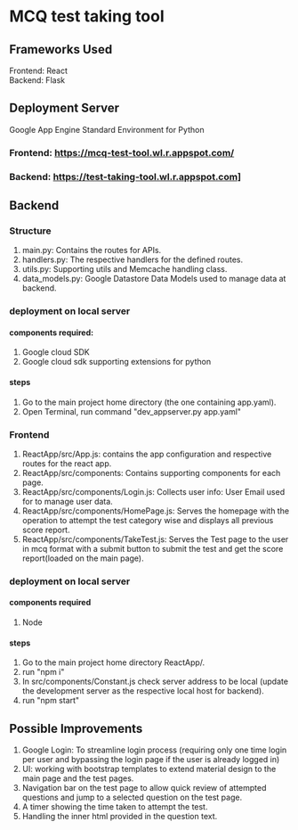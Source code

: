 # MCQ test taking tool

## Frameworks Used
  Frontend: React
  <br>
  Backend: Flask

## Deployment Server
  Google App Engine Standard Environment for Python

### Frontend: https://mcq-test-tool.wl.r.appspot.com/

### Backend: https://test-taking-tool.wl.r.appspot.com]

## Backend
### Structure
  1. main.py: Contains the routes for APIs.
  2. handlers.py: The respective handlers for the defined routes.
  3. utils.py: Supporting utils and Memcache handling class.
  4. data_models.py: Google Datastore Data Models used to manage data at backend.

### deployment on local server
#### components required:
  1. Google cloud SDK
  2. Google cloud sdk supporting extensions for python

#### steps
  1. Go to the main project home directory (the one containing app.yaml).
  2. Open Terminal, run command "dev_appserver.py app.yaml"

### Frontend
  1. ReactApp/src/App.js: contains the app configuration and respective routes for the react app.
  2. ReactApp/src/components: Contains supporting components for each page.
  3. ReactApp/src/components/Login.js: Collects user info: User Email used for to manage user data.
  4. ReactApp/src/components/HomePage.js: Serves the homepage with the operation to attempt the test category wise and displays all previous score report.
  5. ReactApp/src/components/TakeTest.js: Serves the Test page to the user in mcq format with a submit button to submit the test and get the score report(loaded on the main page).

### deployment on local server
#### components required
  1. Node

#### steps
  1. Go to the main project home directory ReactApp/.
  2. run "npm i"
  3. In src/components/Constant.js check server address to be local (update the development server as the respective local host for backend).
  4. run "npm start"


## Possible Improvements
1. Google Login: To streamline login process (requiring only one time login per user and bypassing the login page if the user is already logged in)
2. UI: working with bootstrap templates to extend material design to the main page and the test pages.
3. Navigation bar on the test page to allow quick review of attempted questions and jump to a selected question on the test page.
4. A timer showing the time taken to attempt the test.
5. Handling the inner html provided in the question text.
